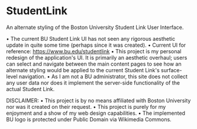 # StudentLink
An alternate styling of the Boston University Student Link User Interface. 

• The current BU Student Link UI has not seen any rigorous aesthetic update in quite some time (perhaps since it was created).
• Current UI for reference: https://www.bu.edu/studentlink
• This project is my personal redesign of the application's UI. It is primarily an aesthetic overhaul; users can select and navigate between the main content pages to see how an alternate styling would be applied to the current Student Link's surface-level navigation. 
• As I am not a BU administrator, this site does not collect any user data nor does it implement the server-side functionality of the actual Student Link.

DISCLAIMER: 
• This project is by no means affiliated with Boston University nor was it created on their request.
• This project is purely for my enjoyment and a show of my web design capabilities.
• The implemented BU logo is protected under Public Domain via Wikimedia Commons. 
